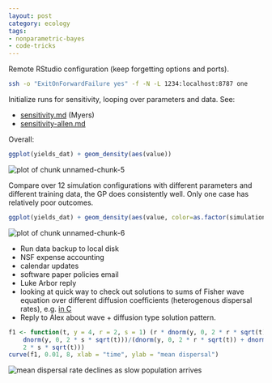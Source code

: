 ```yaml
---
layout: post
category: ecology
tags: 
- nonparametric-bayes
- code-tricks
---
```



Remote RStudio configuration (keep forgetting options and ports).  

```bash
ssh -o "ExitOnForwardFailure yes" -f -N -L 1234:localhost:8787 one
```

Initialize runs for sensitivity, looping over parameters and data. See: 

- [sensitivity.md](https://github.com/cboettig/nonparametric-bayes/blob/fd3585230a01afa525f456d13f5f958df4606006/inst/examples/sensitivity.md) (Myers)
- [sensitivity-allen.md](https://github.com/cboettig/nonparametric-bayes/blob/fd3585230a01afa525f456d13f5f958df4606006/inst/examples/sensitivity-allen.md)


Overall: 

```r
ggplot(yields_dat) + geom_density(aes(value)) 
```

![plot of chunk unnamed-chunk-5](http://farm6.staticflickr.com/5455/9387766618_9772fca7e1_o.png) 



Compare over 12 simulation configurations with different parameters and different training data, the GP does consistently well.  Only one case has relatively poor outcomes.  

```r
ggplot(yields_dat) + geom_density(aes(value, color=as.factor(simulation), fill=as.factor(simulation)), alpha=.5)
```

![plot of chunk unnamed-chunk-6](http://farm4.staticflickr.com/3834/9385132341_ea3cffbb8d_o.png) 




- Run data backup to local disk
- NSF expense accounting
- calendar updates 
- software paper policies email
- Luke Arbor reply
- looking at quick way to check out solutions to sums of Fisher wave equation over different diffusion coefficients (heterogenous dispersal rates), e.g. [in C](http://www.os-scientific.org/physics/react/index.html#fisher_kolgomorov_doc)
- Reply to Alex about wave + diffusion type solution pattern.  



```r
f1 <- function(t, y = 4, r = 2, s = 1) (r * dnorm(y, 0, 2 * r * sqrt(t)) + s * 
    dnorm(y, 0, 2 * s * sqrt(t)))/(dnorm(y, 0, 2 * r * sqrt(t)) + dnorm(y, 0, 
    2 * s * sqrt(t)))
curve(f1, 0.01, 8, xlab = "time", ylab = "mean dispersal")
```

![mean dispersal rate declines as slow population arrives](http://farm4.staticflickr.com/3704/9387637650_939dd70f9c_o.png) 


